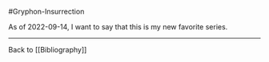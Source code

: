#Gryphon-Insurrection

As of 2022-09-14, I want to say that this is my new favorite series.

---
Back to [[Bibliography]]